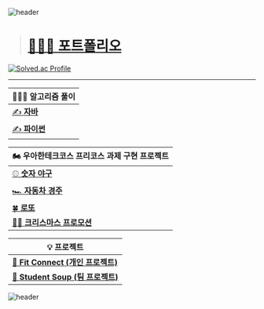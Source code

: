 ![header](https://capsule-render.vercel.app/api?type=waving&color=gradient&customColorList=15&height=200&section=header&text=xogns4909&fontSize=70&fontAlign=80&fontAlignY=40&animation=fadeIn)

> # [👨🏻‍💻 포트폴리오]([https://cold-willow-d83.notion.site/1-7f1f24acc8cc470fbe917537627f97bf?pvs=4](https://cold-willow-d83.notion.site/2605fa4a596447d69fdacd03d88f2429?pvs=4))

[![Solved.ac Profile](http://mazassumnida.wtf/api/v2/generate_badge?boj=xogns0276)](https://solved.ac/profile/xogns0276)

---
|👨🏻‍💻 알고리즘 풀이 |
| --- |
| [✍ **자바**](https://github.com/xogns4909/java-Algorithm) |
| [✍ **파이썬**](https://github.com/xogns4909/python) |

| 🏍️ 우아한테크코스 프리코스 과제 구현 프로젝트 |
| --- |
| [⚾ **숫자 야구**](https://github.com/xogns4909/java-baseball-6) |
| [🏎️ **자동차 경주**](https://github.com/xogns4909/java-racingcar-6) |
| [🍀 **로또**](https://github.com/xogns4909/java-lotto-6) |
| [🎅🏻 **크리스마스 프로모션**](https://github.com/xogns4909/java-christmas-6-xogns4909) |

| 💡 프로젝트 |
| --- |
| [🔗 **Fit Connect (개인 프로젝트)**](https://github.com/xogns4909/fitConnect) |
| [🔗 **Student Soup (팀 프로젝트)**](https://github.com/xogns4909/StudentSoup) |

![header](https://capsule-render.vercel.app/api?type=waving&color=gradient&customColorList=15&height=100&section=footer)
